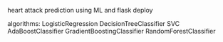 heart attack prediction using ML and flask deploy 

algorithms:
LogisticRegression
DecisionTreeClassifier
SVC
AdaBoostClassifier
GradientBoostingClassifier
RandomForestClassifier
